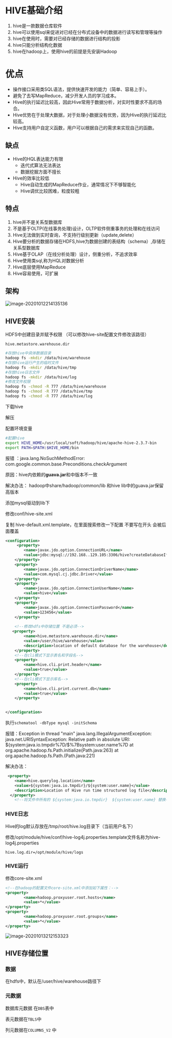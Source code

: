 # HIVE基础介绍

1. hive是一款数据仓库软件
2. hive可以使用sql来促进对已经在分布式设备中的数据进行读写和管理等操作
3. hive在使用时，需要对已经存储的数据进行结构的投影
4. hive只能分析结构化数据
5. hive在hadoop上，使用hive的前提是先安装Hadoop

# 优点

- 操作接口采用类SQL语法，提供快速开发的能力（简单、容易上手）。
- 避免了去写MapReduce，减少开发人员的学习成本。
- Hive的执行延迟比较高，因此Hive常用于数据分析，对实时性要求不高的场合。
- Hive优势在于处理大数据，对于处理小数据没有优势，因为Hive的执行延迟比较高。
- Hive支持用户自定义函数，用户可以根据自己的需求来实现自己的函数。

## 缺点

- Hive的HQL表达能力有限
  - 迭代式算法无法表达
  - 数据挖掘方面不擅长
- Hive的效率比较低
  - Hive自动生成的MapReduce作业，通常情况下不够智能化
  - Hive调优比较困难，粒度较粗

## 特点

1. hive并不是关系型数据库
2. 不是基于OLTP(在线事务处理)设计，OLTP软件侧重事务的处理和在线访问
3. Hive无法做到实时查询，不支持行级别更新（update,delete）
4. Hive要分析的数据存储在HDFS,hive为数据创建的表结构（schema）,存储在关系型数据库
5. Hive基于OLAP（在线分析处理）设计，侧重分析，不追求效率
6. Hive使用类sql,称为HQL对数据分析
7. Hive底层使用MapReduce
8. Hive容易使用，可扩展

## 架构

![image-20201012214135136](https://raw.githubusercontent.com/privking/king-note-images/master/img/note/image-20201012214135136-1602510102-828d98.png)

## HIVE安装

HDFS中创建目录并赋予权限 （可以修改hive-site配置文件修改该路径）

`hive.metastore.warehouse.dir`

```sh
#存放hive中具体数据目录
hadoop fs -mkdir /data/hive/warehouse
#存放hive运行产生的临时文件
hadoop fs -mkdir /data/hive/tmp
#存放hive日志文件
hadoop fs -mkdir /data/hive/log
#修改文件权限
hadoop fs -chmod -R 777 /data/hive/warehouse
hadoop fs -chmod -R 777 /data/hive/tmp
hadoop fs -chmod -R 777 /data/hive/log
```

下载hive

解压

配置环境变量

```sh
#配置hive
export HIVE_HOME=/usr/local/soft/hadoop/hive/apache-hive-2.3.7-bin
export PATH=$PATH:$HIVE_HOME/bin
```

报错 ：java.lang.NoSuchMethodError: com.google.common.base.Preconditions.checkArgument

原因：hive内依赖的**guava.jar**和中版本不一致 

解决办法： hadoop中share/hadoop/common/lib 和hive lib中的guava.jar保留高版本



添加mysql驱动到lib下



修改conf/hive-site.xml    

复制 hive-default.xml.template，在里面搜索修改一下配置  不要写在开头  会被后面覆盖

```xml
<configuration>
     <property>
        <name>javax.jdo.option.ConnectionURL</name>
        <value>jdbc:mysql://192.168..129.105:3306/hive?createDatabaseIfNotExist=true</value> 
    </property>
    <property>
        <name>javax.jdo.option.ConnectionDriverName</name>
        <value>com.mysql.cj.jdbc.Driver</value>
    </property>
    <property>
        <name>javax.jdo.option.ConnectionUserName</name>
        <value>hive</value>   
    </property>
    <property>
        <name>javax.jdo.option.ConnectionPassword</name>
        <value>123456</value> 
    </property>
    
    <!--修改hdfs中存储位置 不是必须-->
   <property>
		<name>hive.metastore.warehouse.dir</name>
		<value>/user/hive/warehouse</value>
		<description>location of default database for the warehouse</description>
	</property>
    <!--在cli模式下显示表名和字段名-->
    <property>
        <name>hive.cli.print.header</name>
        <value>true</value>
    </property>
	<!--在cli模式下显示库名-->
    <property>
        <name>hive.cli.print.current.db</name>
        <value>true</value>
    </property>

    
</configuration>
```

执行`schematool -dbType mysql -initSchema`



报错：Exception in thread "main" java.lang.IllegalArgumentException: java.net.URISyntaxException: Relative path in absolute URI: ${system:java.io.tmpdir%7D/$%7Bsystem:user.name%7D
	at org.apache.hadoop.fs.Path.initialize(Path.java:263)
	at org.apache.hadoop.fs.Path.<init>(Path.java:221)

解决办法：

```xml
 <property>
    <name>hive.querylog.location</name>
    <value>${system:java.io.tmpdir}/${system:user.name}</value>
    <description>Location of Hive run time structured log file</description>
  </property>
    <!--将文件中所有的 ${system:java.io.tmpdir}  ${system:user.name} 替换-->
```



### HIVE日志

 Hive的log默认存放在/tmp/root/hive.log目录下（当前用户名下）

 修改/opt/module/hive/conf/hive-log4j.properties.template文件名称为hive-log4j.properties

`hive.log.dir=/opt/module/hive/logs`

### HIVE运行

修改core-site.xml

```xml
<!--在hadoop的配置文件core-site.xml中添加如下属性：-->
<property>
        <name>hadoop.proxyuser.root.hosts</name>
        <value>*</value>
</property>
<property>
        <name>hadoop.proxyuser.root.groups</name>
        <value>*</value>
</property>
```
![image-20201013212153323](https://raw.githubusercontent.com/privking/king-note-images/master/img/note/image-20201013212153323-1602595320-e33345.png)


## HIVE存储位置

### 数据

在hdfs中，默认在/user/hive/warehouse路径下

### 元数据

数据库元数据 在`DBS`表中

表元数据在`TBLS`中

列元数据在`COLUMNS_V2` 中

